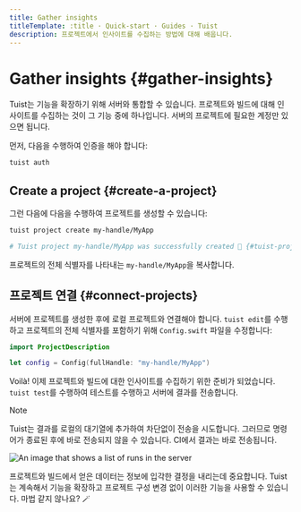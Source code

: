 ```yaml
---
title: Gather insights
titleTemplate: :title · Quick-start · Guides · Tuist
description: 프로젝트에서 인사이트를 수집하는 방법에 대해 배웁니다.
---
```


# Gather insights {#gather-insights}

Tuist는 기능을 확장하기 위해 서버와 통합할 수 있습니다. 프로젝트와 빌드에 대해 인사이트를 수집하는 것이 그 기능 중에 하나입니다. 서버의 프로젝트에 필요한 계정만 있으면 됩니다.

먼저, 다음을 수행하여 인증을 해야 합니다:

```bash
tuist auth
```

## Create a project {#create-a-project}

그런 다음에 다음을 수행하여 프로젝트를 생성할 수 있습니다:

```bash
tuist project create my-handle/MyApp

# Tuist project my-handle/MyApp was successfully created 🎉 {#tuist-project-myhandlemyapp-was-successfully-created-}
```

프로젝트의 전체 식별자를 나타내는 `my-handle/MyApp`을 복사합니다.

## 프로젝트 연결 {#connect-projects}

서버에 프로젝트를 생성한 후에 로컬 프로젝트와 연결해야 합니다. `tuist edit`를 수행하고 프로젝트의 전체 식별자를 포함하기 위해 `Config.swift` 파일을 수정합니다:

```swift
import ProjectDescription

let config = Config(fullHandle: "my-handle/MyApp")
```

Voilà! 이제 프로젝트와 빌드에 대한 인사이트를 수집하기 위한 준비가 되었습니다. `tuist test`를 수행하여 테스트를 수행하고 서버에 결과를 전송합니다.

> [!NOTE]
> Tuist는 결과를 로컬의 대기열에 추가하여 차단없이 전송을 시도합니다. 그러므로 명령어가 종료된 후에 바로 전송되지 않을 수 있습니다. CI에서 결과는 바로 전송됩니다.

![An image that shows a list of runs in the server](/images/guides/quick-start/runs.png)

프로젝트와 빌드에서 얻은 데이터는 정보에 입각한 결정을 내리는데 중요합니다.
Tuist는 계속해서 기능을 확장하고 프로젝트 구성 변경 없이 이러한 기능을 사용할 수 있습니다. 마법 같지 않나요? 🪄
